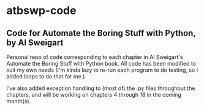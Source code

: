 # atbswp-code
## Code for Automate the Boring Stuff with Python, by Al Sweigart
Personal repo of code corresponding to each chapter in Al Sweigart's Automate the Boring Stuff with Python book. All code has been modified to suit my own needs (I'm kinda lazy to re-run each program to do testing, so I added loops to do that for me.)

I've also added exception handling to (most of) the .py files throughout the chapters, and will be working on chapters 4 through 18 in the coming month(s).
